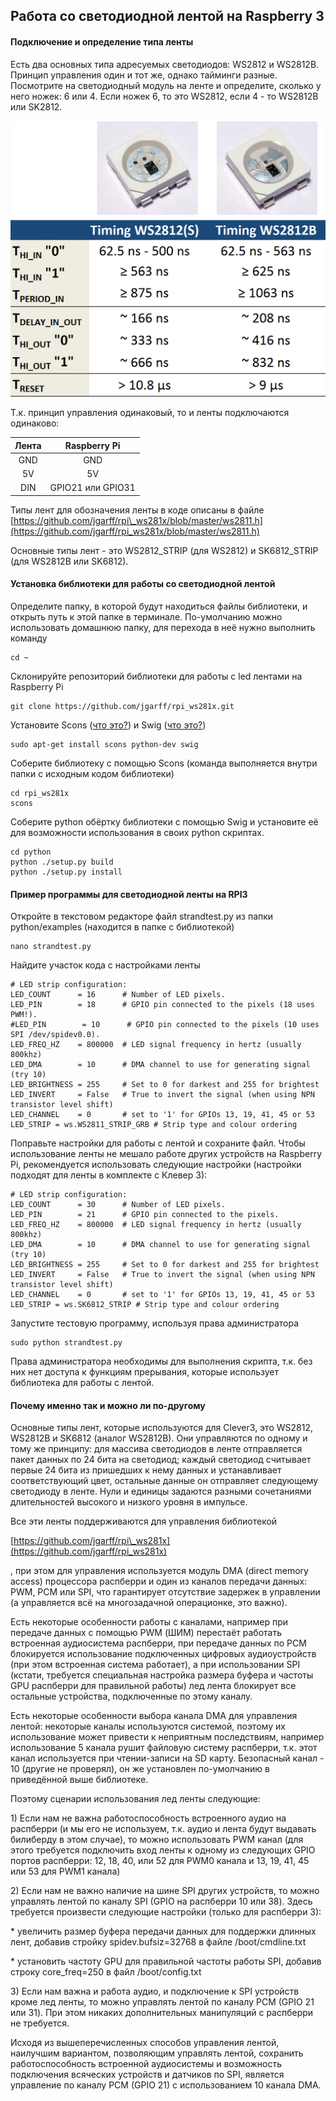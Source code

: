 ## Работа со светодиодной лентой на Raspberry 3

#### Подключение и определение типа ленты

Есть два основных типа адресуемых светодиодов: WS2812 и WS2812B. Принцип управления один и тот же, однако тайминги разные. Посмотрите на светодиодный модуль на ленте и определите, сколько у него ножек: 6 или 4. Если ножек 6, то это WS2812, если 4 - то WS2812B или SK2812.

![](/assets/timing_with_thumbs.png)

Т.к. принцип управления одинаковый, то и ленты подключаются одинаково:

| Лента | Raspberry Pi |
| :---: | :---: |
| GND | GND |
| 5V | 5V |
| DIN | GPIO21 или GPIO31 |

Типы лент для обозначения ленты в коде описаны в файле [https://github.com/jgarff/rpi\_ws281x/blob/master/ws2811.h](https://github.com/jgarff/rpi_ws281x/blob/master/ws2811.h)

Основные типы лент - это WS2812\_STRIP \(для WS2812\) и SK6812\_STRIP \(для WS2812B или SK6812\).

#### Установка библиотеки для работы со светодиодной лентой

Определите папку, в которой будут находиться файлы библиотеки, и открыть путь к этой папке в терминале. По-умолчанию можно использовать домашнюю папку, для перехода в неё нужно выполнить команду

```
cd ~
```

Склонируйте репозиторий библиотеки для работы с led лентами на Raspberry Pi

```
git clone https://github.com/jgarff/rpi_ws281x.git
```

Установите Scons \([что это?](https://ru.wikipedia.org/wiki/SCons)\) и Swig \([что это?](https://ru.wikipedia.org/wiki/SWIG)\)

```
sudo apt-get install scons python-dev swig
```

Соберите библиотеку с помощью Scons \(команда выполняется внутри папки с исходным кодом библиотеки\)

```
cd rpi_ws281x
scons
```

Соберите python обёртку библиотеки с помощью Swig и установите её для возможности использования в своих python скриптах.

```
cd python
python ./setup.py build
python ./setup.py install
```

#### Пример программы для светодиодной ленты на RPI3

Откройте в текстовом редакторе файл strandtest.py из папки python/examples \(находится в папке с библиотекой\)

```
nano strandtest.py
```

Найдите участок кода с настройками ленты

```
# LED strip configuration:
LED_COUNT      = 16      # Number of LED pixels.
LED_PIN        = 18      # GPIO pin connected to the pixels (18 uses PWM!).
#LED_PIN        = 10      # GPIO pin connected to the pixels (10 uses SPI /dev/spidev0.0).
LED_FREQ_HZ    = 800000  # LED signal frequency in hertz (usually 800khz)
LED_DMA        = 10      # DMA channel to use for generating signal (try 10)
LED_BRIGHTNESS = 255     # Set to 0 for darkest and 255 for brightest
LED_INVERT     = False   # True to invert the signal (when using NPN transistor level shift)
LED_CHANNEL    = 0       # set to '1' for GPIOs 13, 19, 41, 45 or 53
LED_STRIP = ws.WS2811_STRIP_GRB # Strip type and colour ordering
```

Поправьте настройки для работы с лентой и сохраните файл. Чтобы использование ленты не мешало работе других устройств на Raspberry Pi, рекомендуется использовать следующие настройки \(настройки подходят для ленты в комплекте с Клевер 3\):

```
# LED strip configuration:
LED_COUNT      = 30      # Number of LED pixels.
LED_PIN        = 21      # GPIO pin connected to the pixels.
LED_FREQ_HZ    = 800000  # LED signal frequency in hertz (usually 800khz)
LED_DMA        = 10      # DMA channel to use for generating signal (try 10)
LED_BRIGHTNESS = 255     # Set to 0 for darkest and 255 for brightest
LED_INVERT     = False   # True to invert the signal (when using NPN transistor level shift)
LED_CHANNEL    = 0       # set to '1' for GPIOs 13, 19, 41, 45 or 53
LED_STRIP = ws.SK6812_STRIP # Strip type and colour ordering
```

Запустите тестовую программу, используя права администратора

```
sudo python strandtest.py
```

Права администратора необходимы для выполнения скрипта, т.к. без них нет доступа к функциям прерывания, которые использует библиотека для работы с лентой.

#### Почему именно так и можно ли по-другому

Основные типы лент, которые используются для Clever3, это WS2812, WS2812B и SK6812 \(аналог WS2812B\). Они управляются по одному и тому же принципу: для массива светодиодов в ленте отправляется пакет данных по 24 бита на светодиод; каждый светодиод считывает первые 24 бита из пришедших к нему данных и устанавливает соответствующий цвет, остальные данные он отправляет следующему светодиоду в ленте. Нули и единицы задаются разными сочетаниями длительностей высокого и низкого уровня в импульсе.

Все эти ленты поддерживаются для управления библиотекой

[https://github.com/jgarff/rpi\_ws281x](https://github.com/jgarff/rpi_ws281x)

, при этом для управления используется модуль DMA \(direct memory access\) процессора распберри и один из каналов передачи данных: PWM, PCM или SPI, что гарантирует отсутствие задержек в управлении \(а управляется всё на многозадачной операционке, это важно\).

Есть некоторые особенности работы с каналами, например при передаче данных с помощью PWM \(ШИМ\) перестаёт работать встроенная аудиосистема распберри, при передаче данных по PCM блокируется использование подключенных цифровых аудиоустройств \(при этом встроенная система работает\), а при использовании SPI \(кстати, требуется специальная настройка размера буфера и частоты GPU распберри для правильной работы\) лед лента блокирует все остальные устройства, подключенные по этому каналу.

Есть некоторые особенности выбора канала DMA для управления лентой: некоторые каналы используются системой, поэтому их использование может привести к неприятным последствиям, например использование 5 канала рушит файловую систему распберри, т.к. этот канал используется при чтении-записи на SD карту. Безопасный канал - 10 \(другие не проверял\), он же установлен по-умолчанию в приведённой выше библиотеке.

Поэтому сценарии использования лед ленты следующие:

1\) Если нам не важна работоспособность встроенного аудио на распберри \(и мы его не используем, т.к. аудио и лента будут выдавать билиберду в этом случае\), то можно использовать PWM канал \(для этого требуется подключить вход ленты к одному из следующих GPIO портов распберри: 12, 18, 40, или 52 для PWM0 канала и 13, 19, 41, 45 или 53 для PWM1 канала\)

2\) Если нам не важно наличие на шине SPI других устройств, то можно управлять лентой по каналу SPI \(GPIO на распберри 10 или 38\). Здесь требуется произвести следующие настройки \(только для распберри 3\):

\* увеличить размер буфера передачи данных для поддержки длинных лент, добавив стройку spidev.bufsiz=32768 в файле /boot/cmdline.txt

\* установить частоту GPU для правильной частоты работы SPI, добавив строку core\_freq=250 в файл /boot/config.txt

3\) Если нам важна и работа аудио, и подключение к SPI устройств кроме лед ленты, то можно управлять лентой по каналу PCM \(GPIO 21 или 31\). При этом никаких дополнительных манипуляций с распберри не требуется.

Исходя из вышеперечисленных способов управления лентой, наилучшим вариантом, позволяющим управлять лентой, сохранить работоспособность встроенной аудиосистемы и возможность подключения всяческих устройств и датчиков по SPI, является управление по каналу PCM \(GPIO 21\) с использованием 10 канала DMA.

